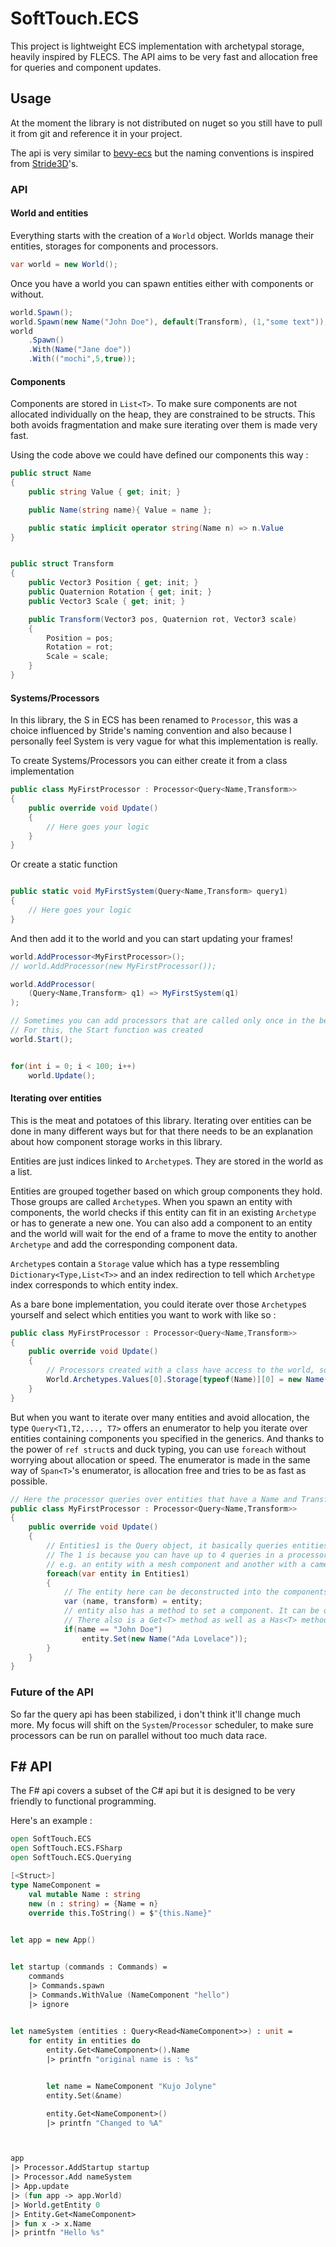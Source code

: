 # SoftTouch.ECS

This project is lightweight ECS implementation with archetypal storage, heavily inspired by FLECS.
The API aims to be very fast and allocation free for queries and component updates.

## Usage

At the moment the library is not distributed on nuget so you still have to pull it from git and reference it in your project.

The api is very similar to [bevy-ecs](https://bevyengine.org) but the naming conventions is inspired from [Stride3D](https://stride3d.net)'s.


### API

#### World and entities

Everything starts with the creation of a `World` object. Worlds manage their entities, storages for components and processors. 

```csharp
var world = new World();
```

Once you have a world you can spawn entities either with components or without.

```csharp
world.Spawn();
world.Spawn(new Name("John Doe"), default(Transform), (1,"some text"));
world
    .Spawn()
    .With(Name("Jane doe"))
    .With(("mochi",5,true));
```

#### Components

Components are stored in `List<T>`. To make sure components are not allocated individually on the heap, they are constrained to be structs.
This both avoids fragmentation and make sure iterating over them is made very fast. 

Using the code above we could have defined our components this way :

```csharp
public struct Name
{
    public string Value { get; init; }

    public Name(string name){ Value = name };

    public static implicit operator string(Name n) => n.Value
}


public struct Transform
{
    public Vector3 Position { get; init; }
    public Quaternion Rotation { get; init; }
    public Vector3 Scale { get; init; }

    public Transform(Vector3 pos, Quaternion rot, Vector3 scale)
    {
        Position = pos;
        Rotation = rot;
        Scale = scale;
    }
}
```

#### Systems/Processors

In this library, the S in ECS has been renamed to `Processor`, this was a choice influenced by Stride's naming convention and also because I personally feel System is very vague for what this implementation is really.

To create Systems/Processors you can either create it from a class implementation

```csharp
public class MyFirstProcessor : Processor<Query<Name,Transform>>
{
    public override void Update()
    {
        // Here goes your logic
    }
}
```

Or create a static function

```csharp

public static void MyFirstSystem(Query<Name,Transform> query1)
{
    // Here goes your logic
}

```

And then add it to the world and you can start updating your frames!

```csharp
world.AddProcessor<MyFirstProcessor>();
// world.AddProcessor(new MyFirstProcessor());

world.AddProcessor(
    (Query<Name,Transform> q1) => MyFirstSystem(q1)
);

// Sometimes you can add processors that are called only once in the beginning before anything
// For this, the Start function was created
world.Start();


for(int i = 0; i < 100; i++)
    world.Update();
```


#### Iterating over entities

This is the meat and potatoes of this library. Iterating over entities can be done in many different ways but for that there needs to be an explanation about how component storage works in this library.

Entities are just indices linked to `Archetype`s. They are stored in the world as a list.

Entities are grouped together based on which group components they hold. Those groups are called `Archetype`s. 
When you spawn an entity with components, the world checks if this entity can fit in an existing `Archetype` or has to generate a new one.
You can also add a component to an entity and the world will wait for the end of a frame to move the entity to another `Archetype` and add the corresponding component data.

`Archetype`s contain a `Storage` value which has a type ressembling `Dictionary<Type,List<T>>` and an index redirection to tell which `Archetype` index corresponds to which entity index.

As a bare bone implementation, you could iterate over those `Archetype`s yourself and select which entities you want to work with like so :

```csharp
public class MyFirstProcessor : Processor<Query<Name,Transform>>
{
    public override void Update()
    {
        // Processors created with a class have access to the world, so you can access pretty much any storage from there
        World.Archetypes.Values[0].Storage[typeof(Name)][0] = new Name("Ada Lovelace");
    }
}
```

But when you want to iterate over many entities and avoid allocation, the type `Query<T1,T2,..., T7>` offers an enumerator to help you iterate over entities containing components you specified in the generics.
And thanks to the power of `ref struct`s and duck typing, you can use `foreach` without worrying about allocation or speed. The enumerator is made in the same way of `Span<T>`'s enumerator, is allocation free and tries to be as fast as possible.

```csharp
// Here the processor queries over entities that have a Name and Transform components
public class MyFirstProcessor : Processor<Query<Name,Transform>>
{
    public override void Update()
    {
        // Entities1 is the Query object, it basically queries entities
        // The 1 is because you can have up to 4 queries in a processor if you want to iterate over two different list of entities
        // e.g. an entity with a mesh component and another with a camera component
        foreach(var entity in Entities1)
        {
            // The entity here can be deconstructed into the components queried
            var (name, transform) = entity;
            // entity also has a method to set a component. It can be one you queried, or another that you know exists but haven't queried
            // There also is a Get<T> method as well as a Has<T> method to help you make safe code
            if(name == "John Doe")
                entity.Set(new Name("Ada Lovelace"));
        }
    }
}
```


### Future of the API

So far the query api has been stabilized, i don't think it'll change much more. 
My focus will shift on the `System`/`Processor` scheduler, to make sure processors can be run on parallel without too much data race.


## F# API

The F# api covers a subset of the C# api but it is designed to be very friendly to functional programming.

Here's an example :

```fsharp
open SoftTouch.ECS
open SoftTouch.ECS.FSharp
open SoftTouch.ECS.Querying

[<Struct>]
type NameComponent = 
    val mutable Name : string
    new (n : string) = {Name = n}
    override this.ToString() = $"{this.Name}"
    

let app = new App()


let startup (commands : Commands) =
    commands
    |> Commands.spawn
    |> Commands.WithValue (NameComponent "hello")
    |> ignore
    

let nameSystem (entities : Query<Read<NameComponent>>) : unit =
    for entity in entities do
        entity.Get<NameComponent>().Name
        |> printfn "original name is : %s"


        let name = NameComponent "Kujo Jolyne"
        entity.Set(&name)

        entity.Get<NameComponent>()
        |> printfn "Changed to %A"



app
|> Processor.AddStartup startup
|> Processor.Add nameSystem
|> App.update
|> (fun app -> app.World)
|> World.getEntity 0 
|> Entity.Get<NameComponent>
|> fun x -> x.Name
|> printfn "Hello %s"

```